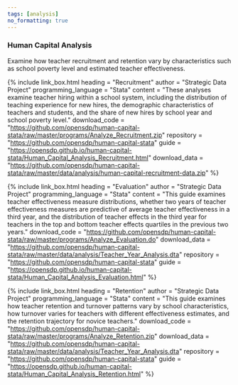 ```yaml
---
tags: [analysis]
no_formatting: true
---
```


### Human Capital Analysis
Examine how teacher recruitment and retention vary by characteristics such as school poverty level and estimated teacher effectiveness.


{% include link_box.html
  heading = "Recruitment"
  author = "Strategic Data Project"
  programming_language = "Stata"
  content = "These analyses examine teacher hiring within a school system, including the distribution of teaching experience for new hires, the demographic characteristics of teachers and students, and the share of new hires by school year and school poverty level."
  download_code = "https://github.com/opensdp/human-capital-stata/raw/master/programs/Analyze_Recruitment.zip"
  repository = "https://github.com/opensdp/human-capital-stata"
  guide = "https://opensdp.github.io/human-capital-stata/Human_Capital_Analysis_Recruitment.html"
  download_data = "https://github.com/opensdp/human-capital-stata/raw/master/data/analysis/human-capital-recruitment-data.zip"
  %}

{% include link_box.html
  heading = "Evaluation"
  author = "Strategic Data Project"
  programming_language = "Stata"
  content = "This guide examines teacher effectiveness measure distributions, whether two years of teacher effectiveness measures are predictive of average teacher effectiveness in a third year, and the distribution of teacher effects in the third year for teachers in the top and bottom teacher effects quartiles in the previous two years."
  download_code = "https://github.com/opensdp/human-capital-stata/raw/master/programs/Analyze_Evaluation.do"
  download_data = "https://github.com/opensdp/human-capital-stata/raw/master/data/analysis/Teacher_Year_Analysis.dta"
  repository = "https://github.com/opensdp/human-capital-stata"
  guide = "https://opensdp.github.io/human-capital-stata/Human_Capital_Analysis_Evaluation.html"
  %}

{% include link_box.html
  heading = "Retention"
  author = "Strategic Data Project"
  programming_language = "Stata"
  content = "This guide examines how teacher retention and turnover patterns vary by school characteristics, how turnover varies for teachers with different effectiveness estimates, and the retention trajectory for novice teachers."
  download_code = "https://github.com/opensdp/human-capital-stata/raw/master/programs/Analyze_Retention.zip"
  download_data = "https://github.com/opensdp/human-capital-stata/raw/master/data/analysis/Teacher_Year_Analysis.dta"
  repository = "https://github.com/opensdp/human-capital-stata"
  guide = "https://opensdp.github.io/human-capital-stata/Human_Capital_Analysis_Retention.html"
  %}


